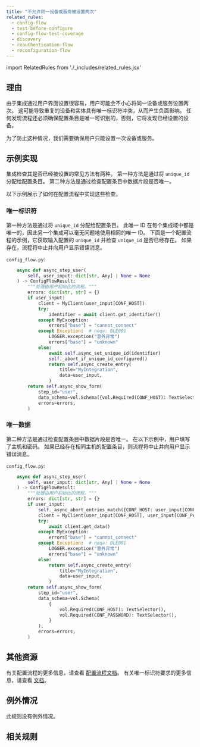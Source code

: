 ```yaml
---
title: "不允许同一设备或服务被设置两次"
related_rules:
  - config-flow
  - test-before-configure
  - config-flow-test-coverage
  - discovery
  - reauthentication-flow
  - reconfiguration-flow
---
```

import RelatedRules from './_includes/related_rules.jsx'

## 理由

由于集成通过用户界面设置很容易，用户可能会不小心将同一设备或服务设置两次。
这可能导致重复的设备和实体具有唯一标识符冲突，从而产生负面影响。
任何发现流程还必须确保配置条目是唯一可识别的，否则，它将发现已经设置的设备。

为了防止这种情况，我们需要确保用户只能设置一次设备或服务。

## 示例实现

集成检查其是否已经被设置的常见方法有两种。
第一种方法是通过将 `unique_id` 分配给配置条目。
第二种方法是通过检查配置条目中数据片段是否唯一。

以下示例展示了如何在配置流程中实现这些检查。

### 唯一标识符

第一种方法是通过将 `unique_id` 分配给配置条目。
此唯一 ID 在每个集成域中都是唯一的，因此另一个集成可以毫无问题地使用相同的唯一 ID。
下面是一个配置流程的示例，它获取输入配置的 `unique_id` 并检查 `unique_id` 是否已经存在。
如果存在，流程将中止并向用户显示错误消息。

`config_flow.py`:
```python {16-17} showLineNumbers
    async def async_step_user(
        self, user_input: dict[str, Any] | None = None
    ) -> ConfigFlowResult:
        """处理由用户初始化的流程。"""
        errors: dict[str, str] = {}
        if user_input:
            client = MyClient(user_input[CONF_HOST])
            try:
                identifier = await client.get_identifier()
            except MyException:
                errors["base"] = "cannot_connect"
            except Exception:  # noqa: BLE001
                LOGGER.exception("意外异常")
                errors["base"] = "unknown"
            else:
                await self.async_set_unique_id(identifier)
                self._abort_if_unique_id_configured()
                return self.async_create_entry(
                    title="MyIntegration",
                    data=user_input,
                )
        return self.async_show_form(
            step_id="user",
            data_schema=vol.Schema({vol.Required(CONF_HOST): TextSelector()}),
            errors=errors,
        )
```

### 唯一数据

第二种方法是通过检查配置条目中数据片段是否唯一。
在以下示例中，用户填写了主机和密码。
如果已经存在相同主机的配置条目，则流程将中止并向用户显示错误消息。

`config_flow.py`:
```python
    async def async_step_user(
        self, user_input: dict[str, Any] | None = None
    ) -> ConfigFlowResult:
        """处理由用户初始化的流程。"""
        errors: dict[str, str] = {}
        if user_input:
            self._async_abort_entries_match({CONF_HOST: user_input[CONF_HOST]})
            client = MyClient(user_input[CONF_HOST], user_input[CONF_PASSWORD])
            try:
                await client.get_data()
            except MyException:
                errors["base"] = "cannot_connect"
            except Exception:  # noqa: BLE001
                LOGGER.exception("意外异常")
                errors["base"] = "unknown"
            else:
                return self.async_create_entry(
                    title="MyIntegration",
                    data=user_input,
                )
        return self.async_show_form(
            step_id="user",
            data_schema=vol.Schema(
                {
                    vol.Required(CONF_HOST): TextSelector(),
                    vol.Required(CONF_PASSWORD): TextSelector(),
                }
            ),
            errors=errors,
        )
```


## 其他资源

有关配置流程的更多信息，请查看 [配置流程文档](/docs/config_entries_config_flow_handler)。
有关唯一标识符要求的更多信息，请查看 [文档](/docs/entity_registry_index#unique-id-requirements)。

## 例外情况

此规则没有例外情况。

## 相关规则

<RelatedRules relatedRules={frontMatter.related_rules}></RelatedRules>